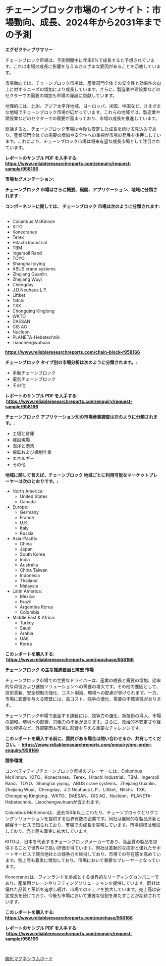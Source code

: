 <p><h1>チェーンブロック市場のインサイト：市場動向、成長、2024年から2031年までの予測</h1></p><p><strong>エグゼクティブサマリー</strong></p>
<p><p>チェーンブロック市場は、予測期間中に年率6%で成長すると予想されています。これは市場の成長に影響を与えるさまざまな要因があることを示唆しています。</p><p>市場動向では、チェーンブロック市場は、産業部門全体での安全性と効率性の向上に対するニーズの増加により成長しています。さらに、製造業や建設業などのセクターでの需要の増加も市場の発展に貢献しています。</p><p>地理的には、北米、アジア太平洋地域、ヨーロッパ、米国、中国など、さまざまな地域でチェーンブロック市場が広がっています。これらの地域では、製造業や建設業などのセクターでの需要が高まっており、市場の成長を推進しています。</p><p>総括すると、チェーンブロック市場は今後も安定した成長を続ける見込みであり、産業部門全体での需要の増加や安全性への重視が市場の発展を後押ししています。これにより、チェーンブロック市場は将来有望な成長市場として注目されています。</p></p>
<p><strong>レポートのサンプル PDF を入手する: <a href="https://www.reliableresearchreports.com/enquiry/request-sample/958166">https://www.reliableresearchreports.com/enquiry/request-sample/958166</a></strong></p>
<p><strong>市場セグメンテーション:</strong></p>
<p><strong> チェーンブロック 市場はさらに概要、展開、アプリケーション、地域に分類されます :</strong></p>
<p><strong>コンポーネントに関しては、 チェーンブロック 市場は次のように分類されます: &nbsp;</strong></p>
<p><ul><li>Columbus McKinnon</li><li>KITO</li><li>Konecranes</li><li>Terex</li><li>Hitachi Industrial</li><li>TBM</li><li>Ingersoll Rand</li><li>TOYO</li><li>Shanghai yiying</li><li>ABUS crane systems</li><li>Zhejiang Guanlin</li><li>Zhejiang Wuyi</li><li>Chengday</li><li>J.D.Neuhaus L.P.</li><li>Liftket</li><li>Nitchi</li><li>TXK</li><li>Chongqing Kinglong</li><li>WKTO</li><li>DAESAN</li><li>GIS AG</li><li>Nucleon</li><li>PLANETA-Hebetechnik</li><li>Liaochengwuhuan</li></ul></p>
<p><strong><a href="https://www.reliableresearchreports.com/chain-block-r958166">https://www.reliableresearchreports.com/chain-block-r958166</a></strong></p>
<p><strong> チェーンブロック タイプ別の市場分析は次のように分類されます。:</strong></p>
<p><ul><li>手動チェーンブロック</li><li>電気チェーンブロック</li><li>その他</li></ul></p>
<p><strong>レポートのサンプル PDF を入手する: &nbsp;<a href="https://www.reliableresearchreports.com/enquiry/request-sample/958166">https://www.reliableresearchreports.com/enquiry/request-sample/958166</a></strong></p>
<p><strong> チェーンブロック アプリケーション別の市場産業調査は次のように分類されます。:</strong></p>
<p><ul><li>工場と倉庫</li><li>建設現場</li><li>海洋と港湾</li><li>採鉱および掘削作業</li><li>エネルギー</li><li>その他</li></ul></p>
<p><strong>地域に関して言えば、チェーンブロック 地域ごとに利用可能なマーケットプレーヤーは次のとおりです。:</strong></p>
<p><ul>
    <li>
        North America:
        <ul>
            <li>United States</li>
            <li>Canada</li>
        </ul>
    </li>
    <li>
        Europe:
        <ul>
            <li>Germany</li>
            <li>France</li>
            <li>U.K.</li>
            <li>Italy</li>
            <li>Russia</li>
        </ul>
    </li>
    <li>
        Asia-Pacific:
        <ul>
            <li>China</li>
            <li>Japan</li>
            <li>South Korea</li>
            <li>India</li>
            <li>Australia</li>
            <li>China Taiwan</li>
            <li>Indonesia</li>
            <li>Thailand</li>
            <li>Malaysia</li>
        </ul>
    </li>
    <li>
        Latin America:
        <ul>
            <li>Mexico</li>
            <li>Brazil</li>
            <li>Argentina Korea</li>
            <li>Colombia</li>
        </ul>
    </li>
    <li>
        Middle East & Africa:
        <ul>
            <li>Turkey</li>
            <li>Saudi</li>
            <li>Arabia</li>
            <li>UAE</li>
            <li>Korea</li>
        </ul>
    </li>
    </ul></p>
<p><strong>このレポートを購入する: &nbsp;<a href="https://www.reliableresearchreports.com/purchase/958166">https://www.reliableresearchreports.com/purchase/958166</a></strong></p>
<p><strong>チェーンブロック の主な推進要因と障壁 市場</strong></p>
<p><p>チェーンブロック市場での主要なドライバーは、産業の成長と需要の増加、効率的な荷役および運搬ソリューションへの需要の増大です。その他の要因として、技術革新、安全規制の強化、コスト削減、環境への配慮が挙げられます。一方、市場に影響を与える障壁には、高コスト、競争の激化、需要の不確実性があります。</p><p>チェーンブロック市場で直面する課題には、競争力の強化、新技術の導入、市場の飽和、環境への影響、労働力の不足があります。さらに、政治的不安定さや経済の停滞など、外部要因も市場に影響を与える重要なチャレンジです。</p></p>
<p><strong>このレポートを購入する前に、質問がある場合は問い合わせるか、共有してください。:&nbsp; <a href="https://www.reliableresearchreports.com/enquiry/pre-order-enquiry/958166">https://www.reliableresearchreports.com/enquiry/pre-order-enquiry/958166</a></strong></p>
<p><strong>競争環境</strong></p>
<p><p>コンペティティブチェーンブロック市場のプレーヤーには、Columbus McKinnon、KITO、Konecranes、Terex、Hitachi Industrial、TBM、Ingersoll Rand、TOYO、Shanghai yiying、ABUS crane systems、Zhejiang Guanlin、Zhejiang Wuyi、Chengday、J.D.Neuhaus L.P.、Liftket、Nitchi、TXK、Chongqing Kinglong、WKTO、DAESAN、GIS AG、Nucleon、PLANETA-Hebetechnik、Liaochengwuhuanが含まれます。</p><p>Columbus McKinnonは、過去150年以上にわたり、チェーンブロックとリグニングソリューションを提供する世界有数の企業です。同社は継続的な製品革新と顧客サービスで知られており、市場での成長を実現しています。市場規模は増加しており、売上高も着実に拡大しています。</p><p>KITOは、日本を代表するチェーンブロックメーカーであり、高品質の製品を提供することで世界中で高い評価を得ています。同社は革新的な技術と優れたサポートサービスで競合他社との競争力を維持しており、市場での存在感を高めています。売上高も着実に増加しており、市場において重要なプレーヤーとなっています。</p><p>Konecranesは、フィンランドを拠点とする世界的なリーディングカンパニーであり、産業用クレーンやリフティングソリューションを提供しています。同社は優れた品質と革新を追求し続け、市場でのシェアを拡大しています。売上高は安定成長を続けており、今後も市場において重要な役割を果たすことが期待されています。</p></p>
<p><strong>このレポートを購入する: &nbsp; <a href="https://www.reliableresearchreports.com/purchase/958166">https://www.reliableresearchreports.com/purchase/958166</a></strong></p>
<p><strong>レポートのサンプル PDF を入手する: &nbsp;<a href="https://www.reliableresearchreports.com/enquiry/request-sample/958166">https://www.reliableresearchreports.com/enquiry/request-sample/958166</a></strong><strong></strong></p>
<p>&nbsp;</p>
<p><p><a href="https://github.com/Sophiaard2003/Market-Research-Report-List-1/blob/main/302441919615.md">酸化マグネシウムボード</a></p></p>